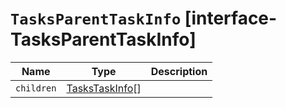 # `TasksParentTaskInfo` [interface-TasksParentTaskInfo]

| Name | Type | Description |
| - | - | - |
| `children` | [TasksTaskInfo](./TasksTaskInfo.md)[] | &nbsp; |
